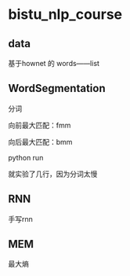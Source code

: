 # bistu_nlp_course
data
------
基于hownet 的 words——list


WordSegmentation
------
分词

向前最大匹配：fmm

向后最大匹配：bmm

python run

就实验了几行，因为分词太慢

RNN
------
手写rnn

MEM
------
最大熵